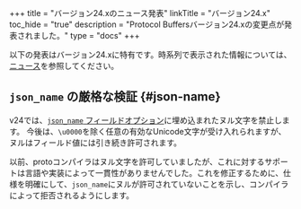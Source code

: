 +++
title = "バージョン24.xのニュース発表"
linkTitle = "バージョン24.x"
toc_hide = "true"
description = "Protocol Buffersバージョン24.xの変更点が発表されました。"
type = "docs"
+++

以下の発表はバージョン24.xに特有です。時系列で表示された情報については、[ニュース](/news)を参照してください。

## `json_name` の厳格な検証 {#json-name}

v24では、[`json_name` フィールドオプション](/programming-guides/proto3/#json)に埋め込まれたヌル文字を禁止します。
今後は、`\u0000`を除く任意の有効なUnicode文字が受け入れられますが、ヌルはフィールド値には引き続き許可されます。

以前、protoコンパイラはヌル文字を許可していましたが、これに対するサポートは言語や実装によって一貫性がありませんでした。これを修正するために、仕様を明確にして、`json_name`にヌルが許可されていないことを示し、コンパイラによって拒否されるようにします。
